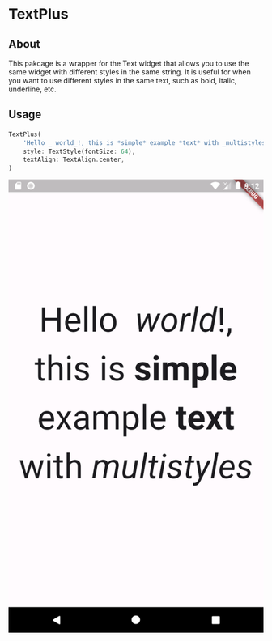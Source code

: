 # TextPlus

## About <a name = "about"></a>

This pakcage is a wrapper for the Text widget that allows you to use the same widget with different styles in the same string. It is useful for when you want to use different styles in the same text, such as bold, italic, underline, etc.

## Usage <a name = "usage"></a>

```dart
TextPlus(
    'Hello _ world_!, this is *simple* example *text* with _multistyles_',
    style: TextStyle(fontSize: 64),
    textAlign: TextAlign.center,
)
```
![Result](https://raw.githubusercontent.com/EmanoelV/text_plus/master/assets/Screenshot_1707048740.png)
